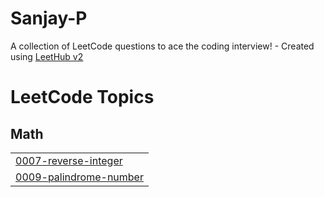 # Sanjay-P
A collection of LeetCode questions to ace the coding interview! - Created using [LeetHub v2](https://github.com/arunbhardwaj/LeetHub-2.0)

<!---LeetCode Topics Start-->
# LeetCode Topics
## Math
|  |
| ------- |
| [0007-reverse-integer](https://github.com/ogsanjay/Sanjay-P/tree/master/0007-reverse-integer) |
| [0009-palindrome-number](https://github.com/ogsanjay/Sanjay-P/tree/master/0009-palindrome-number) |
<!---LeetCode Topics End-->